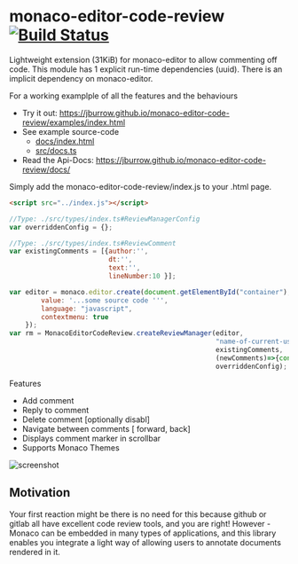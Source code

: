 # monaco-editor-code-review [![Build Status](https://travis-ci.org/jburrow/monaco-editor-code-review.svg?branch=master)](https://travis-ci.org/jburrow/monaco-editor-code-review)
Lightweight extension (31KiB) for monaco-editor to allow commenting off code. 
This module has 1 explicit run-time dependencies (uuid). There is an implicit dependency on monaco-editor.

For a working examplple of all the features and the behaviours
- Try it out: https://jburrow.github.io/monaco-editor-code-review/examples/index.html
- See example source-code
  - [docs/index.html](examples/index.html) 
  - [src/docs.ts](src/docs.ts)
- Read the Api-Docs: https://jburrow.github.io/monaco-editor-code-review/docs/

Simply add the monaco-editor-code-review/index.js to your .html page. 



```html
<script src="../index.js"></script>
```

```javascript
//Type: ./src/types/index.ts#ReviewManagerConfig
var overriddenConfig = {}; 

//Type: ./src/types/index.ts#ReviewComment
var existingComments = [{author:'', 
                         dt:'', 
                         text:'', 
                         lineNumber:10 }]; 

var editor = monaco.editor.create(document.getElementById("container"), {
        value: '...some source code ''',
        language: "javascript",        
        contextmenu: true
    });
var rm = MonacoEditorCodeReview.createReviewManager(editor, 
                                                    "name-of-current-user", 
                                                    existingComments, 
                                                    (newComments)=>{console.info(newComments);}, 
                                                    overriddenConfig);
```

Features
- Add comment
- Reply to comment
- Delete comment [optionally disabl]
- Navigate between comments [ forward, back]
- Displays comment marker in scrollbar
- Supports Monaco Themes


![screenshot](https://github.com/jburrow/monaco-editor-code-review/blob/master/examples/screenshot.png?raw=true)

## Motivation

Your first reaction might be there is no need for this because github or gitlab all have excellent code 
review tools, and you are right! However - Monaco can be embedded in many types of applications, and this 
library enables you integrate a light way of allowing users to annotate documents rendered in it. 
